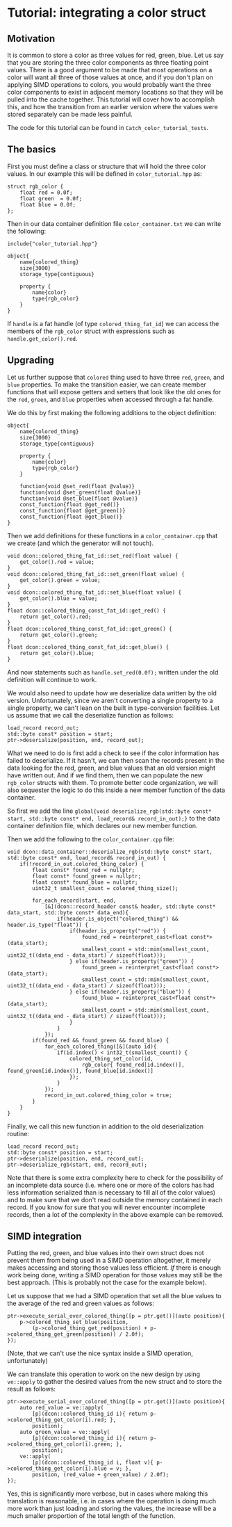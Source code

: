 # Tutorial: integrating a color struct

## Motivation

It is common to store a color as three values for red, green, blue. Let us say that you are storing the three color components as three floating point values. There is a good argument to be made that most operations on a color will want all three of those values at once, and if you don't plan on applying SIMD operations to colors, you would probably want the three color components to exist in adjacent memory locations so that they will be pulled into the cache together. This tutorial will cover how to accomplish this, and how the transition from an earlier version where the values were stored separately can be made less painful.

The code for this tutorial can be found in `Catch_color_tutorial_tests`.

## The basics

First you must define a class or structure that will hold the three color values. In our example this will be defined in `color_tutorial.hpp` as:

```
struct rgb_color {
	float red = 0.0f;
	float green  = 0.0f;
	float blue = 0.0f;
};
```

Then in our data container definition file `color_container.txt` we can write the following:

```
include{"color_tutorial.hpp"}

object{
	name{colored_thing}
	size{3000}
	storage_type{contiguous}
	
	property {
		name{color}
		type{rgb_color}
	}
}
```

If `handle` is a fat handle (of type `colored_thing_fat_id`) we can access the members of the `rgb_color` struct with expressions such as `handle.get_color().red`.

## Upgrading

Let us further suppose that `colored` thing used to have three `red`, `green`, and `blue` properties. To make the transition easier, we can create member functions that will expose getters and setters that look like the old ones for the `red`, `green`, and `blue` properties when accessed through a fat handle.

We do this by first making the following additions to the object definition:

```
object{
	name{colored_thing}
	size{3000}
	storage_type{contiguous}
	
	property {
		name{color}
		type{rgb_color}
	}
	
	function{void @set_red(float @value)}
	function{void @set_green(float @value)}
	function{void @set_blue(float @value)}
	const_function{float @get_red()}
	const_function{float @get_green()}
	const_function{float @get_blue()}
}
```

Then we add definitions for these functions in a `color_container.cpp` that we create (and which the generator will not touch).

```
void dcon::colored_thing_fat_id::set_red(float value) {
	get_color().red = value;
}
void dcon::colored_thing_fat_id::set_green(float value) {
	get_color().green = value;
}
void dcon::colored_thing_fat_id::set_blue(float value) {
	get_color().blue = value;
}
float dcon::colored_thing_const_fat_id::get_red() {
	return get_color().red;
}
float dcon::colored_thing_const_fat_id::get_green() {
	return get_color().green;
}
float dcon::colored_thing_const_fat_id::get_blue() {
	return get_color().blue;
}
```

And now statements such as `handle.set_red(0.0f);` written under the old definition will continue to work.

We would also need to update how we deserialize data written by the old version. Unfortunately, since we aren't converting a single property to a single property, we can't lean on the built in type-conversion facilities. Let us assume that we call the deserialize function as follows:

```
load_record record_out;
std::byte const* position = start;
ptr->deserialize(position, end, record_out);
```

What we need to do is first add a check to see if the color information has failed to deserialize. If it hasn't, we can then scan the records present in the data looking for the red, green, and blue values that an old version might have written out. And if we find them, then we can populate the new `rgb_color` structs with them. To promote better code organization, we will also sequester the logic to do this inside a new member function of the data container.

So first we add the line `global{void deserialize_rgb(std::byte const* start, std::byte const* end, load_record& record_in_out);}` to the data container definition file, which declares our new member function.

Then we add the following to the `color_container.cpp` file:

```
void dcon::data_container::deserialize_rgb(std::byte const* start, std::byte const* end, load_record& record_in_out) {
	if(!record_in_out.colored_thing_color) {
		float const* found_red = nullptr;
		float const* found_green = nullptr;
		float const* found_blue = nullptr;
		uint32_t smallest_count = colored_thing_size();
		
		for_each_record(start, end, 
			[&](dcon::record_header const& header, std::byte const* data_start, std::byte const* data_end){
				if(header.is_object("colored_thing") && header.is_type("float")) {
					if(header.is_property("red")) {
						found_red = reinterpret_cast<float const*>(data_start);
						smallest_count = std::min(smallest_count, uint32_t((data_end - data_start) / sizeof(float)));
					} else if(header.is_property("green")) {
						found_green = reinterpret_cast<float const*>(data_start);
						smallest_count = std::min(smallest_count, uint32_t((data_end - data_start) / sizeof(float)));
					} else if(header.is_property("blue")) {
						found_blue = reinterpret_cast<float const*>(data_start);
						smallest_count = std::min(smallest_count, uint32_t((data_end - data_start) / sizeof(float)));
					}
				}
			});
		if(found_red && found_green && found_blue) {
			for_each_colored_thing([&](auto id){
				if(id.index() < int32_t(smallest_count)) {
					colored_thing_set_color(id,
						rgb_color{ found_red[id.index()], found_green[id.index()], found_blue[id.index()]
					});
				}
			});
			record_in_out.colored_thing_color = true;
		}
	}
}
```

Finally, we call this new function in addition to the old deserialization routine:

```
load_record record_out;
std::byte const* position = start;
ptr->deserialize(position, end, record_out);
ptr->deserialize_rgb(start, end, record_out);

```

Note that there is some extra complexity here to check for the possibility of an incomplete data source (i.e. where one or more of the colors has had less information serialized than is necessary to fill all of the color values) and to make sure that we don't read outside the memory contained in each record. If you know for sure that you will never encounter incomplete records, then a lot of the complexity in the above example can be removed.

## SIMD integration

Putting the red, green, and blue values into their own struct does not prevent them from being used in a SIMD operation altogether, it merely makes accessing and storing those values less efficient. *If* there is enough work being done, writing a SIMD operation for those values may still be the best approach. (This is probably not the case for the example below).

Let us suppose that we had a SIMD operation that set all the blue values to the average of the red and green values as follows:

```
ptr->execute_serial_over_colored_thing([p = ptr.get()](auto position){
	p->colored_thing_set_blue(position,
		(p->colored_thing_get_red(position) + p->colored_thing_get_green(position)) / 2.0f);
});
```

(Note, that we can't use the nice syntax inside a SIMD operation, unfortunately)

We can translate this operation to work on the new design by using `ve::apply` to gather the desired values from the new struct and to store the result as follows:

```
ptr->execute_serial_over_colored_thing([p = ptr.get()](auto position){
	auto red_value = ve::apply(
		[p](dcon::colored_thing_id i){ return p->colored_thing_get_color(i).red; },
		position);
	auto green_value = ve::apply(
		[p](dcon::colored_thing_id i){ return p->colored_thing_get_color(i).green; },
		position);
	ve::apply(
		[p](dcon::colored_thing_id i, float v){ p->colored_thing_get_color(i).blue = v; },
		position, (red_value + green_value) / 2.0f);
});
```

Yes, this is significantly more verbose, but in cases where making this translation is reasonable, i.e. in cases where the operation is doing much more work than just loading and storing the values, the increase will be a much smaller proportion of the total length of the function.